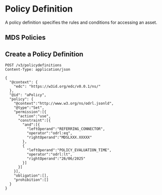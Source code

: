# Policy Definition

A policy definition specifies the rules and conditions for accessing an asset.

## MDS Policies

## Create a Policy Definition

```http
POST /v3/policydefinitions
Content-Type: application/json

{
  "@context": {
    "edc": "https://w3id.org/edc/v0.0.1/ns/"
  },
  "@id": "aPolicy",
  "policy": {
    "@context":"http://www.w3.org/ns/odrl.jsonld",
    "@type":"Set",
    "permission":[{
      "action":"use",
      "constraint":[{
        "and":[{
          "leftOperand":"REFERRING_CONNECTOR",
          "operator":"odrl:eq",
          "rightOperand":"MDSLXXX.XXXXX"
        },
        {
          "leftOperand":"POLICY_EVALUATION_TIME",
          "operator":"odrl:lt",
          "rightOperand":"26/06/2025"
        }]
      }]
    }],
    "obligation":[],
    "prohibition":[]
  }
}

